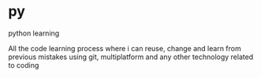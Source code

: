 # py
python learning

All the code learning process where i can reuse, change and learn from previous mistakes using git, multiplatform and any other technology related to coding
